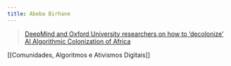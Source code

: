```yaml
---
title: Abeba Birhane
---
```



> <a href="https://www.engadget.com/deepmind-oxford-decolonial-ai-paper-161535009.html">DeepMind and Oxford University researchers on how to ‘decolonize’ AI
Algorithmic Colonization of Africa</a>

[[Comunidades, Algoritmos e Ativismos Digitais]]
